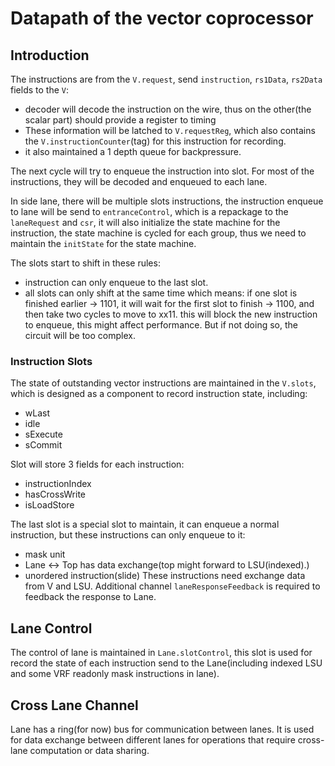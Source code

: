 # Datapath of the vector coprocessor

## Introduction

The instructions are from the `V.request`, send `instruction`, `rs1Data`, `rs2Data` fields to the `V`:

- decoder will decode the instruction on the wire, thus on the other(the scalar part) should provide a register to timing
- These information will be latched to `V.requestReg`, which also contains the `V.instructionCounter`(tag) for this instruction for recording.
- it also maintained a 1 depth queue for backpressure.

The next cycle will try to enqueue the instruction into slot. For most of the instructions, they will be decoded and enqueued to each lane.

In side lane, there will be multiple slots instructions, the instruction enqueue to lane will be send to `entranceControl`,
which is a repackage to the `laneRequest` and `csr`, it will also initialize the state machine for the instruction,
the state machine is cycled for each group, thus we need to maintain the `initState` for the state machine.

The slots start to shift in these rules:

- instruction can only enqueue to the last slot.
- all slots can only shift at the same time which means:
  if one slot is finished earlier -> 1101, it will wait for the first slot to finish -> 1100, and then take two cycles to move to xx11.
  this will block the new instruction to enqueue, this might affect performance. But if not doing so, the circuit will be too complex.

### Instruction Slots

The state of outstanding vector instructions are maintained in the `V.slots`, which is designed as a component to record instruction state, including:

- wLast
- idle
- sExecute
- sCommit

Slot will store 3 fields for each instruction:

- instructionIndex
- hasCrossWrite
- isLoadStore

The last slot is a special slot to maintain, it can enqueue a normal instruction, but these instructions can only enqueue to it:

- mask unit
- Lane <-> Top has data exchange(top might forward to LSU(indexed).)
- unordered instruction(slide)
  These instructions need exchange data from V and LSU.
  Additional channel `laneResponseFeedback` is required to feedback the response to Lane.

## Lane Control

The control of lane is maintained in `Lane.slotControl`,
this slot is used for record the state of each instruction send to the Lane(including indexed LSU and some VRF readonly mask instructions in lane).

## Cross Lane Channel

Lane has a ring(for now) bus for communication between lanes. It is used for data exchange between different lanes for operations that require cross-lane computation or data sharing.